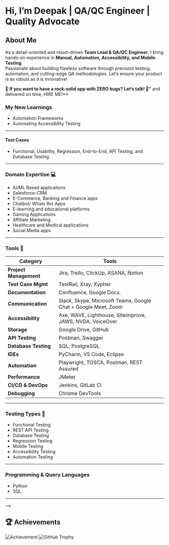 # Hi, I’m Deepak | QA/QC Engineer | Quality Advocate

## About Me

As a detail-oriented and result-driven **Team Lead & QA/QC Engineer**, I bring hands-on experience in **Manual, Automation, Accessibility, and Mobile Testing**.  
Passionate about building flawless software through precision testing, automation, and cutting-edge QA methodologies. Let’s ensure your product is as robust as it is innovative! 

🚀 **If you want to have a rock-solid app with ZERO bugs? Let’s talk! 🚀"** and delivered on time, HIRE ME!**  


### **My New Learnings**
- Automation Frameworks
- Automating Accessibility Testing  

---


#### **Test Cases**
- Functional, Usability, Regression, End-to-End, API Testing, and Database Testing.

---

### **Domain Expertise 💻**
- AI/ML Based applications
- Salesforce-CRM
- E-Commerce, Banking and Finance apps
- Chatbot/ Whats Bot Apps 
- E-learning and educational platforms
- Gaming Applications
- Affiliate Marketing  
- Healthcare and Medical applications
- Social Media apps

---

### **Tools 🔧**
| Category              | Tools                                                                 |
|-----------------------|-----------------------------------------------------------------------|
| **Project Management** | Jira, Trello, ClickUp, ASANA, Notion                                 |
| **Test Case Mgmt**     | TestRail, Xray, Xypher                                               |
| **Documentation**      | Confluence, Google Docs.                                             |
| **Communication**      | Slack, Skype, Microsoft Teams, Google Chat + Google Meet, Zoom       |
| **Accessibility**      | Axe, WAVE, Lighthouse, Siteimprove, JAWS, NVDA, VoiceOver            |
| **Storage**            | Google Drive, GitHub                                                 |
| **API Testing**        | Postman, Swagger                                                     |
| **Database Testing**   | SQL, PostgreSQL                                                      |
| **IDEs**               | PyCharm, VS Code, Eclipse                                            |
| **Automation**         | Playwright, TOSCA, Postman, REST Assured                             |
| **Performance**        | JMeter                                                               |
| **CI/CD & DevOps**     | Jenkins, GitLab CI                                                   |
| **Debugging**          | Chrome DevTools                                                      |



---

### **Testing Types 🧪**
- Functional Testing  
- REST API Testing  
- Database Testing  
- Regression Testing  
- Mobile Testing  
- Accessibility Testing
- Automation Testing

---

### **Programming & Query Languages**
- Python  
- SQL  

---

-->
## 🏆 Achievements
![Achievement](https://img.shields.io/badge/Awesome-Developer-brightgreen)
![GitHub Trophy](https://github-profile-trophy.vercel.app/?username=yourusername)
